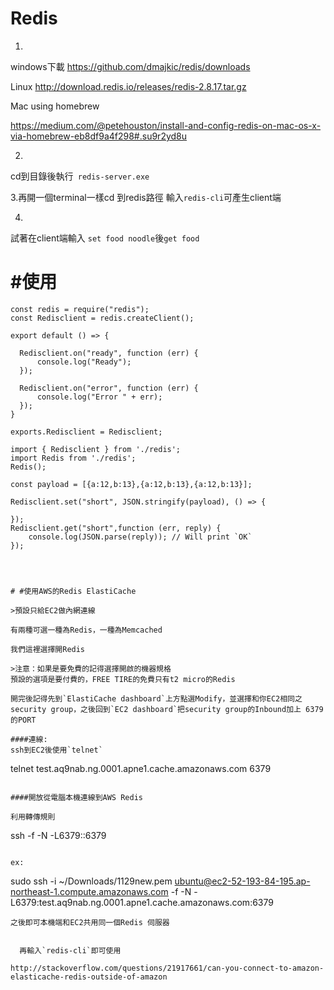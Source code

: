 # Redis
1.

windows下載
https://github.com/dmajkic/redis/downloads

Linux
http://download.redis.io/releases/redis-2.8.17.tar.gz

Mac using homebrew

https://medium.com/@petehouston/install-and-config-redis-on-mac-os-x-via-homebrew-eb8df9a4f298#.su9r2yd8u


2.

cd到目錄後執行` redis-server.exe`

3.再開一個terminal一樣cd 到redis路徑
輸入`redis-cli`可產生client端

4.
試著在client端輸入 `set food noodle`後`get food`

# #使用

```
const redis = require("redis");
const Redisclient = redis.createClient();

export default () => {

  Redisclient.on("ready", function (err) {
      console.log("Ready");
  });

  Redisclient.on("error", function (err) {
      console.log("Error " + err);
  });
}

exports.Redisclient = Redisclient;
```

```
import { Redisclient } from './redis';
import Redis from './redis';
Redis();

const payload = [{a:12,b:13},{a:12,b:13},{a:12,b:13}];

Redisclient.set("short", JSON.stringify(payload), () => {

});
Redisclient.get("short",function (err, reply) {
    console.log(JSON.parse(reply)); // Will print `OK`
});

```

```



# #使用AWS的Redis ElastiCache

>預設只給EC2做內網連線

有兩種可選一種為Redis，一種為Memcached

我們這裡選擇開Redis

>注意：如果是要免費的記得選擇開啟的機器規格
預設的選項是要付費的，FREE TIRE的免費只有t2 micro的Redis

開完後記得先到`ElastiCache dashboard`上方點選Modify，並選擇和你EC2相同之security group，之後回到`EC2 dashboard`把security group的Inbound加上 6379的PORT

####連線:
ssh到EC2後使用`telnet`

```
telnet test.aq9nab.ng.0001.apne1.cache.amazonaws.com 6379
```

####開放從電腦本機連線到AWS Redis

利用轉傳規則

```
ssh <your EC2 node that you use to connect to redis> -f -N -L6379:<your redis node endpoint>:6379 
```

ex:
```
sudo ssh -i ~/Downloads/1129new.pem  ubuntu@ec2-52-193-84-195.ap-northeast-1.compute.amazonaws.com -f -N -L6379:test.aq9nab.ng.0001.apne1.cache.amazonaws.com:6379
```
之後即可本機端和EC2共用同一個Redis 伺服器


  再輸入`redis-cli`即可使用 

http://stackoverflow.com/questions/21917661/can-you-connect-to-amazon-elasticache-redis-outside-of-amazon


